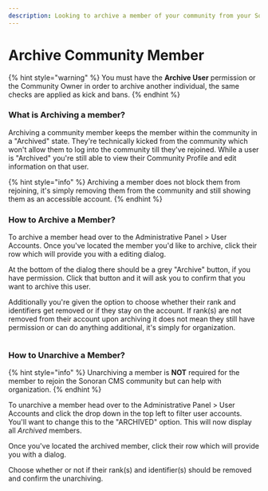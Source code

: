 ```yaml
---
description: Looking to archive a member of your community from your Sonoran CMS?
---
```


# Archive Community Member

{% hint style="warning" %}
You must have the **Archive User** permission or the Community Owner in order to archive another individual, the same checks are applied as kick and bans.
{% endhint %}

### What is Archiving a member?

Archiving a community member keeps the member within the community in a "Archived" state. They're technically kicked from the community which won't allow them to log into the community till they've rejoined. While a user is "Archived" you're still able to view their Community Profile and edit information on that user.

{% hint style="info" %}
Archiving a member does not block them from rejoining, it's simply removing them from the community and still showing them as an accessible account.
{% endhint %}

### How to Archive a Member?

To archive a member head over to the Administrative Panel > User Accounts. Once you've located the member you'd like to archive, click their row which will provide you with a editing dialog.

At the bottom of the dialog there should be a grey "Archive" button, if you have permission. Click that button and it will ask you to confirm that you want to archive this user.

Additionally you're given the option to choose whether their rank and identifiers get removed or if they stay on the account. If rank(s) are not removed from their account upon archiving it does not mean they still have permission or can do anything additional, it's simply for organization.

<figure><img src="https://i.imgur.com/h22IUaG.png" alt=""><figcaption></figcaption></figure>

### How to Unarchive a Member?

{% hint style="info" %}
Unarchiving a member is **NOT** required for the member to rejoin the Sonoran CMS community but can help with organization.
{% endhint %}

To unarchive a member head over to the Administrative Panel > User Accounts and click the drop down in the top left to filter user accounts. You'll want to change this to the "ARCHIVED" option. This will now display all _Archived_ members.

Once you've located the archived member, click their row which will provide you with a dialog.&#x20;

Choose whether or not if their rank(s) and identifier(s) should be removed and confirm the unarchiving.

<figure><img src="https://i.imgur.com/H3DRpHe.png" alt=""><figcaption></figcaption></figure>
